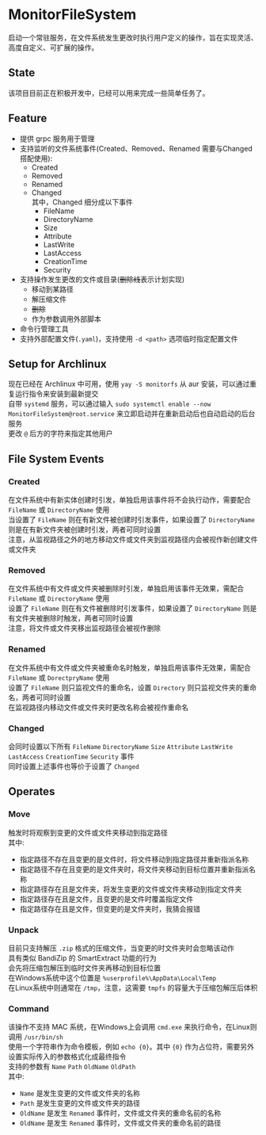 # MonitorFileSystem

启动一个常驻服务，在文件系统发生更改时执行用户定义的操作，旨在实现灵活、高度自定义、可扩展的操作。

## State

该项目目前正在积极开发中，已经可以用来完成一些简单任务了。

## Feature

+ 提供 grpc 服务用于管理
+ 支持监听的文件系统事件(Created、Removed、Renamed 需要与Changed搭配使用):
  + Created
  + Removed
  + Renamed
  + Changed  
  其中，Changed 细分成以下事件
    + FileName
    + DirectoryName
    + Size
    + Attribute 
    + LastWrite
    + LastAccess
    + CreationTime
    + Security
+ 支持操作发生更改的文件或目录(~~删除线~~表示计划实现)
  + 移动到某路径
  + 解压缩文件
  + ~~删除~~
  + 作为参数调用外部脚本
+ 命令行管理工具
+ 支持外部配置文件(`.yaml`)，支持使用 `-d <path>` 选项临时指定配置文件

## Setup for Archlinux

现在已经在 Archlinux 中可用，使用 `yay -S monitorfs` 从 aur 安装，可以通过重复运行指令来安装到最新提交  
自带 `systemd` 服务，可以通过输入 `sudo systemctl enable --now MonitorFileSystem@root.service` 来立即启动并在重新启动后也自动启动的后台服务  
更改 `@` 后方的字符来指定其他用户  

## File System Events

### Created

在文件系统中有新实体创建时引发，单独启用该事件将不会执行动作，需要配合 `FileName` 或 `DirectoryName` 使用  
当设置了 `FileName` 则在有新文件被创建时引发事件，如果设置了 `DirectoryName` 则是在有新文件夹被创建时引发，两者可同时设置  
注意，从监视路径之外的地方移动文件或文件夹到监视路径内会被视作新创建文件或文件夹

### Removed

在文件系统中有文件或文件夹被删除时引发，单独启用该事件无效果，需配合 `FileName` 或 `DirectoryName` 使用  
设置了 `FileName` 则在有文件被删除时引发事件，如果设置了 `DirectoryName` 则是有文件夹被删除时触发，两者可同时设置  
注意，将文件或文件夹移出监视路径会被视作删除

### Renamed

在文件系统中有文件或文件夹被重命名时触发，单独启用该事件无效果，需配合 `FileName` 或 `DorectpryName` 使用  
设置了 `FileName` 则只监视文件的重命名，设置 `Directory` 则只监视文件夹的重命名，两者可同时设置  
在监视路径内移动文件或文件夹时更改名称会被视作重命名

### Changed

会同时设置以下所有 `FileName` `DirectoryName` `Size` `Attribute` `LastWrite` `LastAccess` `CreationTime` `Security` 事件  
同时设置上述事件也等价于设置了 `Changed`

## Operates

### Move

触发时将观察到变更的文件或文件夹移动到指定路径  
其中:
+ 指定路径不存在且变更的是文件时，将文件移动到指定路径并重新指派名称
+ 指定路径不存在且变更的是文件夹时，将文件夹移动到目标位置并重新指派名称
+ 指定路径存在且是文件夹，将发生变更的文件或文件夹移动到指定文件夹
+ 指定路径存在且是文件，且变更的是文件时覆盖指定文件
+ 指定路径存在且是文件，但变更的是文件夹时，我猜会报错

### Unpack

目前只支持解压 `.zip` 格式的压缩文件，当变更的时文件夹时会忽略该动作  
具有类似 BandiZip 的 SmartExtract 功能的行为  
会先将压缩包解压到临时文件夹再移动到目标位置  
在Windows系统中这个位置是 `%userprofile%\AppData\Local\Temp`  
在Linux系统中则通常在 `/tmp`，注意，这需要 `tmpfs` 的容量大于压缩包解压后体积

### Command

该操作不支持 MAC 系统，在Windows上会调用 `cmd.exe` 来执行命令，在Linux则调用 `/usr/bin/sh`  
使用一个字符串作为命令模板，例如 `echo {0}`。其中 `{0}` 作为占位符，需要另外设置实际传入的参数格式化成最终指令  
支持的参数有 `Name` `Path` `OldName` `OldPath`  
其中:
+ `Name` 是发生变更的文件或文件夹的名称
+ `Path` 是发生变更的文件或文件夹的路径
+ `OldName` 是发生 `Renamed` 事件时，文件或文件夹的重命名前的名称
+ `OldName` 是发生 `Renamed` 事件时，文件或文件夹的重命名前的路径
